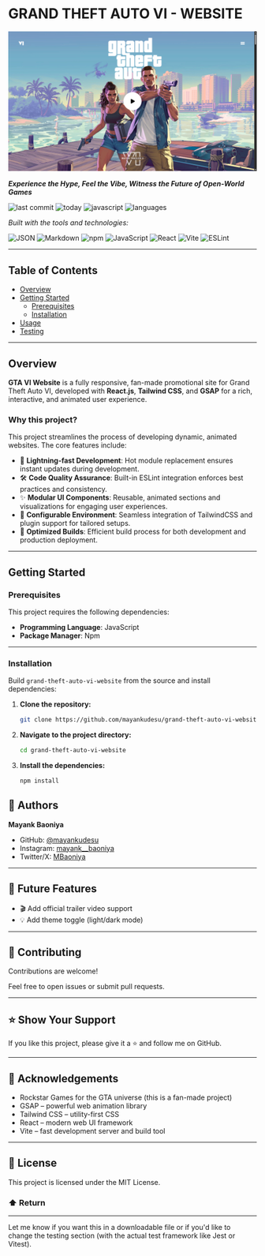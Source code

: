 # GRAND THEFT AUTO VI - WEBSITE

![image alt](https://github.com/mayankudesu/grand-theft-auto-vi-website/blob/9d069e103250a211cbd43570461ac17d316b7486/Mayankudesu%20-%20gta%20vi.png)

_**Experience the Hype, Feel the Vibe, Witness the Future of Open-World Games**_

![last commit](https://img.shields.io/github/last-commit/mayankudesu/grand-theft-auto-vi-website) 
![today](https://img.shields.io/badge/commit-today-blue) 
![javascript](https://img.shields.io/badge/javascript-99.4%25-yellow) 
![languages](https://img.shields.io/badge/languages-3-blue)

_Built with the tools and technologies:_

![JSON](https://img.shields.io/badge/-JSON-black?logo=json) 
![Markdown](https://img.shields.io/badge/-Markdown-black?logo=markdown) 
![npm](https://img.shields.io/badge/-npm-red?logo=npm) 
![JavaScript](https://img.shields.io/badge/-JavaScript-yellow?logo=javascript) 
![React](https://img.shields.io/badge/-React-61DAFB?logo=react) 
![Vite](https://img.shields.io/badge/-Vite-646CFF?logo=vite) 
![ESLint](https://img.shields.io/badge/-ESLint-4B32C3?logo=eslint)

---

## Table of Contents

- [Overview](#overview)
- [Getting Started](#getting-started)
  - [Prerequisites](#prerequisites)
  - [Installation](#installation)
- [Usage](#usage)
- [Testing](#testing)

---

## Overview

**GTA VI Website** is a fully responsive, fan-made promotional site for Grand Theft Auto VI, developed with **React.js**, **Tailwind CSS**, and **GSAP** for a rich, interactive, and animated user experience.

### Why this project?

This project streamlines the process of developing dynamic, animated websites. The core features include:

- 🧠 **Lightning-fast Development**: Hot module replacement ensures instant updates during development.
- 🛠️ **Code Quality Assurance**: Built-in ESLint integration enforces best practices and consistency.
- ✨ **Modular UI Components**: Reusable, animated sections and visualizations for engaging user experiences.
- 🚀 **Configurable Environment**: Seamless integration of TailwindCSS and plugin support for tailored setups.
- 🔧 **Optimized Builds**: Efficient build process for both development and production deployment.

---

## Getting Started

### Prerequisites

This project requires the following dependencies:

- **Programming Language**: JavaScript
- **Package Manager**: Npm

---

### Installation

Build `grand-theft-auto-vi-website` from the source and install dependencies:

1. **Clone the repository:**

   ```bash
   git clone https://github.com/mayankudesu/grand-theft-auto-vi-website

2. **Navigate to the project directory:**

    ```bash
    cd grand-theft-auto-vi-website

3. **Install the dependencies:**

    ```bash
    npm install

## 👥 Authors

**Mayank Baoniya**

- GitHub: [@mayankudesu](https://github.com/mayankudesu)
- Instagram: [mayank__baoniya](https://instagram.com/mayank__baoniya)
- Twitter/X: [MBaoniya](https://twitter.com/MBaoniya)

---

## 🔭 Future Features

- 🎬 Add official trailer video support
- 💡 Add theme toggle (light/dark mode) 


---

## 🤝 Contributing

Contributions are welcome!

Feel free to open issues or submit pull requests.

---

## ⭐️ Show Your Support

If you like this project, please give it a ⭐️ and follow me on GitHub.

---

## 🙏 Acknowledgements

- Rockstar Games for the GTA universe (this is a fan-made project)
- GSAP – powerful web animation library
- Tailwind CSS – utility-first CSS
- React – modern web UI framework
- Vite – fast development server and build tool

---

## 📝 License

This project is licensed under the MIT License.


### ⬆️ Return

    
---

Let me know if you want this in a downloadable file or if you'd like to change the testing section (with the actual test framework like Jest or Vitest).


